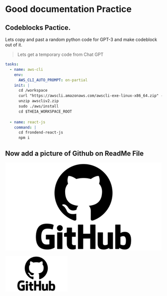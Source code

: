 # Good documentation Practice

## Codeblocks Pactice.

Lets copy and past a random python code for GPT-3 and make codeblock out of it.

> Lets get a temporary code from Chat GPT
```yaml
tasks:
  - name: aws-cli
    env:
      AWS_CLI_AUTO_PROMPT: on-partial
    init: |
      cd /workspace
      curl "https://awscli.amazonaws.com/awscli-exe-linux-x86_64.zip" -o "awscliv2.zip"
      unzip awscliv2.zip
      sudo ./aws/install
      cd $THEIA_WORKSPACE_ROOT

  - name: react-js
    command: |
      cd frondend-react-js
      npm i
```

## Now add a picture of Github on ReadMe File

!["Git Hub logo"](/resources/GitHub-Logo.png)

<img width="200px" src="/resources/GitHub-Logo.png">



